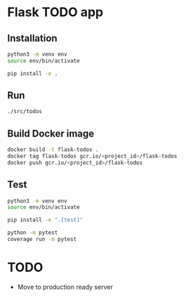 # Flask TODO app


## Installation

```bash
python3 -m venv env
source env/bin/activate

pip install -e .
```

## Run
```bash
./src/todos
```

## Build Docker image
```bash
docker build -t flask-todos .
docker tag flask-todos gcr.io/<project_id>/flask-todos
docker push gcr.io/<project_id>/flask-todos
```

## Test
```bash
python3 -m venv env
source env/bin/activate

pip install -e ".[test]"

python -m pytest
coverage run -m pytest
```

# TODO
 - Move to production ready server
